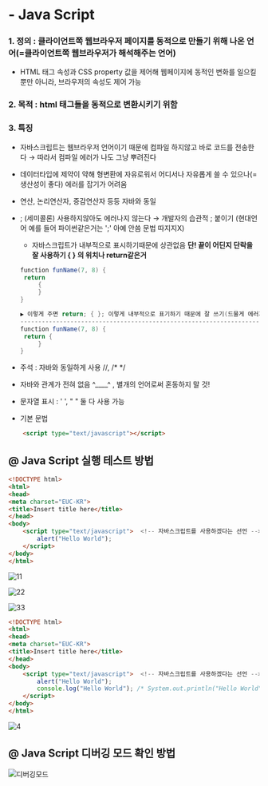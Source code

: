 # - Java Script
### 1. 정의 : 클라이언트쪽 웹브라우저 페이지를 동적으로 만들기 위해 나온 언어(=클라이언트쪽 웹브라우저가 해석해주는 언어)
- HTML 태그 속성과 CSS property 값을 제어해 웹페이지에 동적인 변화를 일으킬 뿐만 아니라, 브라우저의 속성도 제어 가능
### 2. 목적 : html 태그들을 동적으로 변환시키기 위함
### 3. 특징
-  자바스크립트는 웹브라우저 언어이기 때문에 컴파일 하지않고 바로 코드를 전송한다 → 따라서 컴파일 에러가 나도 그냥 뿌려진다
- 데이터타입에 제약이 약해 형변환에 자유로워서 어디서나 자유롭게 쓸 수 있으나(=생산성이 좋다) 에러를 잡기가 어려움
- 연산, 논리연산자, 증감연산자 등등 자바와 동일 
- ; (세미콜론) 사용하지않아도 에러나지 않는다 → 개발자의 습관적 ; 붙이기 (현대언어 예를 들어 파이썬같은거는 ';' 아예 안씀 문법 따지지X)
   - 자바스크립트가 내부적으로 표시하기때문에 상관없음 **단! 끝이 어딘지 단락을 잘 사용하기 { } 의 위치나 return같은거**
   ```java
   function funName(7, 8) {
   	return 
		{
		}
   }
   
   ▶ 이렇게 주면 return; { }; 이렇게 내부적으로 표기하기 때문에 잘 쓰기(드물게 에러가 나는 케이스)
   ---------------------------------------------------------------------------------
   function funName(7, 8) {
   	return {
		}
   }
   ```
   
- 주석 : 자바와 동일하게 사용 //, /* */
- 자바와 관계가 전혀 없음 ^____^ , 별개의 언어로써 혼동하지 말 것! 
- 문자열 표시 : ' ', " " 둘 다 사용 가능
- 기본 문법
```html
	<script type="text/javascript"></script>
```

## @ Java Script 실행 테스트 방법 
```html
<!DOCTYPE html>
<html>
<head>
<meta charset="EUC-KR">
<title>Insert title here</title>
</head>
<body>
	<script type="text/javascript">  <!-- 자바스크립트를 사용하겠다는 선언 -->
		alert("Hello World"); 
	</script>
</body>
</html>
```
![11](https://user-images.githubusercontent.com/74290204/104862733-46477300-5977-11eb-80ea-452c05c4f3a1.PNG)

![22](https://user-images.githubusercontent.com/74290204/104862735-46e00980-5977-11eb-8100-478f2de31d0c.PNG)

![33](https://user-images.githubusercontent.com/74290204/104862736-4778a000-5977-11eb-8346-6514e530b2c6.PNG)

```html
<!DOCTYPE html>
<html>
<head>
<meta charset="EUC-KR">
<title>Insert title here</title>
</head>
<body>
	<script type="text/javascript">  <!-- 자바스크립트를 사용하겠다는 선언 -->
		alert("Hello World"); 
		console.log("Hello World"); /* System.out.println("Hello World"); */
	</script>
</body>
</html>
```

![4](https://user-images.githubusercontent.com/74290204/104863668-fd44ee00-5979-11eb-9707-3a13dabf5954.PNG)

## @ Java Script 디버깅 모드 확인 방법
![디버깅모드](https://user-images.githubusercontent.com/74290204/104863666-fb7b2a80-5979-11eb-9c88-dd0f854eb7f8.PNG)
